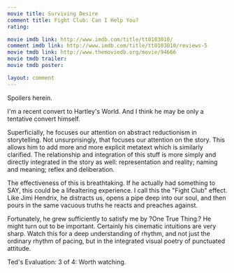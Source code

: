 ```yaml
---
movie title: Surviving Desire
comment title: Fight Club: Can I Help You?
rating: 

movie imdb link: http://www.imdb.com/title/tt0103010/
comment imdb link: http://www.imdb.com/title/tt0103010/reviews-5
movie tmdb link: http://www.themoviedb.org/movie/94666
movie tmdb trailer: 
movie tmdb poster: 

layout: comment
---
```


Spoilers herein.

I'm a recent convert to Hartley's World. And I think he may be only a tentative convert  himself.

Superficially, he focuses our attention on abstract reductionism in storytelling. Not  unsurprisingly, that focuses our attention on the story. This allows him to add more and  more explicit metatext which is similarly clarified. The relationship and integration of  this stuff is more simply and directly integrated in the story as well: representation and  reality; naming and meaning; reflex and deliberation.

The effectiveness of this is breathtaking. If he actually had something to SAY, this could  be a lifealtering experience. I call this the "Fight Club" effect. Like Jimi Hendrix, he  distracts us, opens a pipe deep into our soul, and then pours in the same vacuous truths  he reacts and preaches against.

Fortunately, he grew sufficiently to satisfy me by ?One True Thing.? He might turn out to  be important. Certainly his cinematic intuitions are very sharp. Watch this for a deep  understanding of rhythm, and not just the ordinary rhythm of pacing, but in the  integrated visual poetry of punctuated attitude.

Ted's Evaluation: 3 of 4: Worth watching.